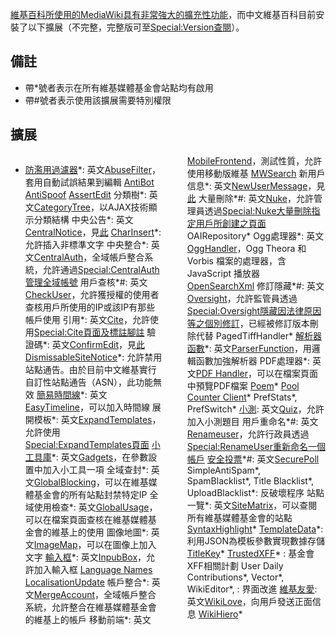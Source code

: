 [維基百科所使用的](https://zh.wikipedia.org/wiki/維基百科 "wikilink")[MediaWiki具有非常強大的擴充性功能](../Page/MediaWiki.md "wikilink")，而中文維基百科目前安裝了以下擴展（不完整，完整版可至[Special:Version查閱](https://zh.wikipedia.org/wiki/Special:Version "wikilink")）。

## 備註

  - 帶\*號者表示在所有維基媒體基金會站點均有啟用
  - 帶\#號者表示使用該擴展需要特別權限

## 擴展

<div style="-moz-column-count:2; -webkit-column-count:2; column-count:2;">

  - [防濫用過濾器](https://zh.wikipedia.org/wiki/Wikipedia:防濫用過濾器 "wikilink")\*:
    英文[AbuseFilter](https://zh.wikipedia.org/wiki/mw:Extension:AbuseFilter "wikilink")，套用自動試誤結果到編輯
    [AntiBot](https://zh.wikipedia.org/wiki/mw:Extension:AntiBot "wikilink")
    [AntiSpoof](https://zh.wikipedia.org/wiki/mw:Extension:AntiSpoof "wikilink")
    [AssertEdit](https://zh.wikipedia.org/wiki/mw:Extension:AssertEdit "wikilink")
    分類樹\*:
    英文[CategoryTree](https://zh.wikipedia.org/wiki/mw:Extension:CategoryTree "wikilink")，以AJAX技術顯示分類結構
    中央公告\*:
    英文[CentralNotice](https://zh.wikipedia.org/wiki/mw:Extension:CentralNotice "wikilink")，見[此](https://zh.wikipedia.org/wiki/m:CentralNotice "wikilink")
    [CharInsert](https://zh.wikipedia.org/wiki/mw:Extension:CharInsert "wikilink")\*:
    允許插入非標準文字
    中央整合\*:
    英文[CentralAuth](https://zh.wikipedia.org/wiki/mw:Extension:CentralAuth "wikilink")，全域帳戶整合系統，允許通過[Special:CentralAuth管理全域帳號](https://zh.wikipedia.org/wiki/Special:CentralAuth "wikilink")
    用戶查核\*\#:
    英文[CheckUser](https://zh.wikipedia.org/wiki/mw:Extension:CheckUser "wikilink")，允許獲授權的使用者查核用戶所使用的IP或該IP有那些帳戶使用
    引用\*:
    英文[Cite](https://zh.wikipedia.org/wiki/mw:Extension:Cite "wikilink")，允許使用[Special:Cite頁面及標註腳註](https://zh.wikipedia.org/wiki/Special:Cite "wikilink")
    驗證碼\*:
    英文[ConfirmEdit](https://zh.wikipedia.org/wiki/mw:Extension:ConfirmEqdit "wikilink")，見[此](https://zh.wikipedia.org/wiki/Special:Captcha/help "wikilink")
    [DismissableSiteNotice](https://zh.wikipedia.org/wiki/mw:Extension:DismissableSiteNotice "wikilink")\*:
    允許禁用站點通告。由於目前中文維基實行自訂性站點通告（ASN），此功能無效
    [簡易時間線](https://zh.wikipedia.org/wiki/Help:简易时间线语法 "wikilink")\*:
    英文[EasyTimeline](https://zh.wikipedia.org/wiki/mw:Extension:EasyTimeline "wikilink")，可以加入時間線
    展開模板\*:
    英文[ExpandTemplates](https://zh.wikipedia.org/wiki/mw:Extension:ExpandTemplates "wikilink")，允許使用[Special:ExpandTemplates頁面](https://zh.wikipedia.org/wiki/Special:ExpandTemplates "wikilink")
    [小工具庫](https://zh.wikipedia.org/wiki/Wikipedia:小工具 "wikilink")\*:
    英文[Gadgets](https://zh.wikipedia.org/wiki/mw:Extension:Gadgets "wikilink")，在參數設置中加入小工具一項
    全域查封\*:
    英文[GlobalBlocking](https://zh.wikipedia.org/wiki/mw:Extension:GlobalBlocking "wikilink")，可以在維基媒體基金會的所有站點封禁特定IP
    全域使用檢查\*:
    英文[GlobalUsage](https://zh.wikipedia.org/wiki/mw:Extension:GlobalUsage "wikilink")，可以在檔案頁面查核在維基媒體基金會的維基上的使用
    圖像地圖\*:
    英文[ImageMap](https://zh.wikipedia.org/wiki/mw:Extension:ImageMap "wikilink")，可以在圖像上加入文字
    [輸入框](https://zh.wikipedia.org/wiki/Help:輸入框 "wikilink")\*:
    英文[InpubBox](https://zh.wikipedia.org/wiki/mw:Extension:InpubBox "wikilink")，允許加入輸入框
    [Language
    Names](https://zh.wikipedia.org/wiki/mw:Extension:CLDR "wikilink")
    [LocalisationUpdate](https://zh.wikipedia.org/wiki/mw:Extension:LocalisationUpdate "wikilink")
    帳戶整合\*:
    英文[MergeAccount](https://zh.wikipedia.org/wiki/m:Help:Unified_login "wikilink")，全域帳戶整合系統，允許整合在維基媒體基金會的維基上的帳戶
    移動前端\*:
    英文[MobileFrontend](https://zh.wikipedia.org/wiki/mw:Extension:MobileFrontend "wikilink")，測試性質，允許使用移動版維基
    [MWSearch](https://zh.wikipedia.org/wiki/mw:Extension:MWSearch "wikilink")
    新用戶信息\*:
    英文[NewUserMessage](https://zh.wikipedia.org/wiki/mw:Extension:NewUserMessage "wikilink")，見[此](https://zh.wikipedia.org/wiki/用戶:New_user_message "wikilink")
    大量刪除\*\#:
    英文[Nuke](https://zh.wikipedia.org/wiki/mw:Extension:Nuke "wikilink")，允許管理員透過[Special:Nuke大量刪除指定用戶所創建之頁面](https://zh.wikipedia.org/wiki/Special:Nuke "wikilink")
    OAIRepository\*
    Ogg處理器\*:
    英文[OggHandler](https://zh.wikipedia.org/wiki/mw:Extension:OggHandler "wikilink")，Ogg
    Theora 和 Vorbis 檔案的處理器，含 JavaScript 播放器
    [OpenSearchXml](https://zh.wikipedia.org/wiki/mw:Extension:OpenSearchXml "wikilink")
    修訂隱藏\*\#:
    英文[Oversight](https://zh.wikipedia.org/wiki/mw:Extension:Oversight "wikilink")，允許監管員透過[Special:Oversight隱藏因法律原因等之個別修訂](https://zh.wikipedia.org/wiki/Special:Oversight "wikilink")，已經被修訂版本刪除代替
    PagedTiffHandler\*
    [解析器函數](https://zh.wikipedia.org/wiki/Help:解析器函数 "wikilink")\*:
    英文[ParserFunction](https://zh.wikipedia.org/wiki/mw:Extension:ParserFunction "wikilink")，用邏輯函數加強解析器
    PDF處理器\*: 英文[PDF
    Handler](https://zh.wikipedia.org/wiki/mw:Extension:PdfHandler "wikilink")，可以在檔案頁面中預覽PDF檔案
    [Poem](https://zh.wikipedia.org/wiki/mw:Extension:Poem "wikilink")\*
    [Pool Counter
    Client](https://zh.wikipedia.org/wiki/mw:Extension:PoolCounter "wikilink")\*
    PrefStats\*, PrefSwitch\*
    [小測](https://zh.wikipedia.org/wiki/Help:小測 "wikilink"):
    英文[Quiz](https://zh.wikipedia.org/wiki/mw:Extension:Quiz "wikilink")，允許加入小測題目
    用戶重命名\*\#:
    英文[Renameuser](https://zh.wikipedia.org/wiki/mw:Extension:Renameuser "wikilink")，允許行政員透過[Special:RenameUser重新命名一個帳戶](https://zh.wikipedia.org/wiki/Special:RenameUser "wikilink")
    [安全投票](https://zh.wikipedia.org/wiki/Special:SecurePoll "wikilink")\*\#:
    英文[SecurePoll](https://zh.wikipedia.org/wiki/mw:Extension:SecurePoll "wikilink")
    SimpleAntiSpam\*, SpamBlacklist\*, Title Blacklist\*,
    UploadBlacklist\*: 反破壞程序
    站點一覽\*:
    英文[SiteMatrix](https://zh.wikipedia.org/wiki/mw:Extension:SiteMatrix "wikilink")，可以查閱所有維基媒體基金會的站點
    [SyntaxHighlight](https://zh.wikipedia.org/wiki/mw:Extension:SyntaxHighlight "wikilink")\*
    [TemplateData](https://zh.wikipedia.org/wiki/Help:模板信息擴展 "wikilink")\*:
    利用JSON為模板參數實現數據存儲
    [TitleKey](https://zh.wikipedia.org/wiki/mw:Extension:TitleKey "wikilink")\*
    [TrustedXFF](https://zh.wikipedia.org/wiki/mw:Extension:TrustedXFF "wikilink")\*
    : 基金會XFF相關計劃
    User Daily Contributions\*, Vector\*, WikiEditor\*, : 界面改進
    [維基友愛](https://zh.wikipedia.org/wiki/Help:維基友愛 "wikilink"):
    英文[WikiLove](https://zh.wikipedia.org/wiki/mw:Extension:WikiLove "wikilink")，向用戶發送正面信息
    [WikiHiero](https://zh.wikipedia.org/wiki/mw:Extension:WikiHiero "wikilink")\*

</div>